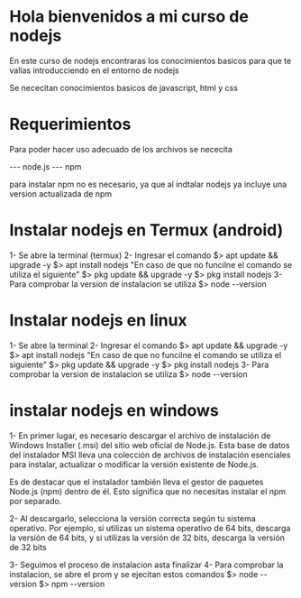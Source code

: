 # Hola bienvenidos a mi curso de nodejs

En este curso de nodejs encontraras los conocimientos basicos para que te vallas introducciendo en el entorno de nodejs 

Se nececitan conocimientos basicos de javascript, html y css 

# Requerimientos 

Para poder hacer uso adecuado de los archivos se nececita 

--- node.js 
--- npm 

para instalar npm no es necesario, ya que al indtalar nodejs ya incluye una version actualizada de npm 

# Instalar nodejs en Termux (android)

1- Se abre la terminal (termux)
2- Ingresar el comando 
    $> apt update && upgrade -y
    $> apt install nodejs
    "En caso de que no funcilne el comando se utiliza el siguiente"
    $> pkg update && upgrade -y
    $> pkg install nodejs 
3- Para comprobar la version de instalacion se utiliza
    $> node --version
    
# Instalar nodejs en linux 

1- Se abre la terminal 
2- Ingresar el comando 
    $> apt update && upgrade -y
    $> apt install nodejs
    "En caso de que no funcilne el comando se utiliza el siguiente"
    $> pkg update && upgrade -y
    $> pkg install nodejs 
3- Para comprobar la version de instalacion se utiliza
    $> node --version
    
# instalar nodejs en windows 

1- En primer lugar, es necesario descargar el archivo de     instalación de Windows Installer (.msi) del sitio web oficial de Node.js. Esta base de datos del instalador MSI lleva una colección de archivos de instalación esenciales para instalar, actualizar o modificar la versión existente de Node.js.

Es de destacar que el instalador también lleva el gestor de paquetes Node.js (npm) dentro de él. Esto significa que no necesitas instalar el npm por separado.

2- Al descargarlo, selecciona la versión correcta según tu sistema operativo. Por ejemplo, si utilizas un sistema operativo de 64 bits, descarga la versión de 64 bits, y si utilizas la versión de 32 bits, descarga la versión de 32 bits

3- Seguimos el proceso de instalacion asta finalizar 
4- Para comprobar la instalacion, se abre el prom y se ejecitan estos comandos 
    $> node --version
    $> npm --version